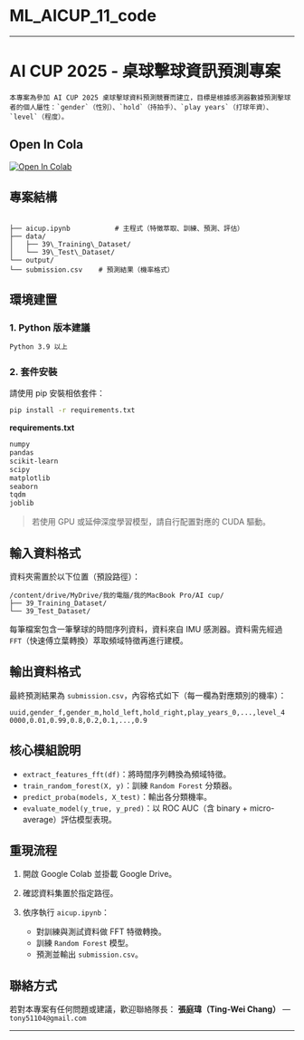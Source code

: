# ML_AICUP_11_code
---
# AI CUP 2025 - 桌球擊球資訊預測專案
```
本專案為參加 AI CUP 2025 桌球擊球資料預測競賽而建立，目標是根據感測器數據預測擊球者的個人屬性：`gender`（性別）、`hold`（持拍手）、`play years`（打球年資）、`level`（程度）。
```
## Open In Cola
[![Open In Colab](https://colab.research.google.com/assets/colab-badge.svg)](https://colab.research.google.com/drive/1HYW24zWRDisD9Z0p96-AeUSvse-l5-6w?usp=sharing)

## 專案結構

```

├── aicup.ipynb           # 主程式（特徵萃取、訓練、預測、評估）
├── data/
│   ├── 39\_Training\_Dataset/
│   └── 39\_Test\_Dataset/
└── output/
└── submission.csv    # 預測結果（機率格式）

````

## 環境建置

### 1. Python 版本建議

```bash
Python 3.9 以上
````

### 2. 套件安裝

請使用 pip 安裝相依套件：

```bash
pip install -r requirements.txt
```

**requirements.txt**

```txt
numpy
pandas
scikit-learn
scipy
matplotlib
seaborn
tqdm
joblib
```

> 若使用 GPU 或延伸深度學習模型，請自行配置對應的 CUDA 驅動。

## 輸入資料格式

資料夾需置於以下位置（預設路徑）：

```
/content/drive/MyDrive/我的電腦/我的MacBook Pro/AI cup/
├── 39_Training_Dataset/
└── 39_Test_Dataset/
```

每筆檔案包含一筆擊球的時間序列資料，資料來自 IMU 感測器。資料需先經過 `FFT`（快速傅立葉轉換）萃取頻域特徵再進行建模。

## 輸出資料格式

最終預測結果為 `submission.csv`，內容格式如下（每一欄為對應類別的機率）：

```csv
uuid,gender_f,gender_m,hold_left,hold_right,play_years_0,...,level_4
0000,0.01,0.99,0.8,0.2,0.1,...,0.9
```

## 核心模組說明

* `extract_features_fft(df)`：將時間序列轉換為頻域特徵。
* `train_random_forest(X, y)`：訓練 `Random Forest` 分類器。
* `predict_proba(models, X_test)`：輸出各分類機率。
* `evaluate_model(y_true, y_pred)`：以 ROC AUC（含 binary + micro-average）評估模型表現。

## 重現流程

1. 開啟 Google Colab 並掛載 Google Drive。
2. 確認資料集置於指定路徑。
3. 依序執行 `aicup.ipynb`：

   * 對訓練與測試資料做 FFT 特徵轉換。
   * 訓練 `Random Forest` 模型。
   * 預測並輸出 `submission.csv`。

## 聯絡方式

若對本專案有任何問題或建議，歡迎聯絡隊長：
**張庭瑋（Ting-Wei Chang）** — ` tony51104@gmail.com`

---
